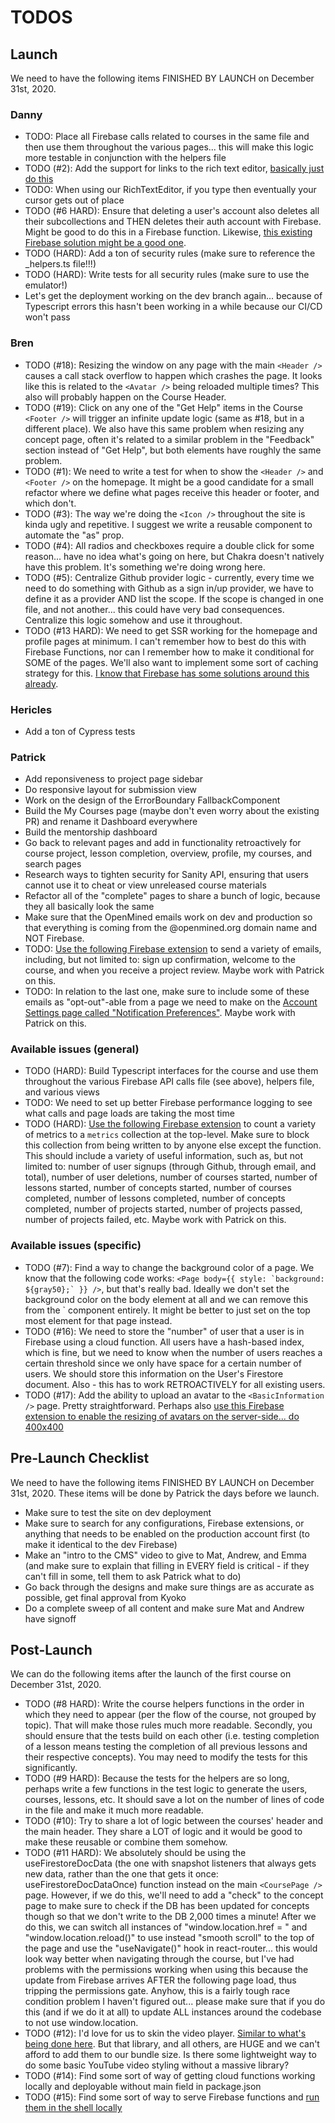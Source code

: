 # TODOS

## Launch

We need to have the following items FINISHED BY LAUNCH on December 31st, 2020.

### Danny

- TODO: Place all Firebase calls related to courses in the same file and then use them throughout the various pages... this will make this logic more testable in conjunction with the helpers file
- TODO (#2): Add the support for links to the rich text editor, [basically just do this](https://www.slatejs.org/examples/links)
- TODO: When using our RichTextEditor, if you type then eventually your cursor gets out of place
- TODO (#6 HARD): Ensure that deleting a user's account also deletes all their subcollections and THEN deletes their auth account with Firebase. Might be good to do this in a Firebase function. Likewise, [this existing Firebase solution might be a good one](https://firebase.google.com/products/extensions/delete-user-data).
- TODO (HARD): Add a ton of security rules (make sure to reference the \_helpers.ts file!!!)
- TODO (HARD): Write tests for all security rules (make sure to use the emulator!)
- Let's get the deployment working on the dev branch again... because of Typescript errors this hasn't been working in a while because our CI/CD won't pass

### Bren

- TODO (#18): Resizing the window on any page with the main `<Header />` causes a call stack overflow to happen which crashes the page. It looks like this is related to the `<Avatar />` being reloaded multiple times? This also will probably happen on the Course Header.
- TODO (#19): Click on any one of the "Get Help" items in the Course `<Footer />` will trigger an infinite update logic (same as #18, but in a different place). We also have this same problem when resizing any concept page, often it's related to a similar problem in the "Feedback" section instead of "Get Help", but both elements have roughly the same problem.
- TODO (#1): We need to write a test for when to show the `<Header />` and `<Footer />` on the homepage. It might be a good candidate for a small refactor where we define what pages receive this header or footer, and which don't.
- TODO (#3): The way we're doing the `<Icon />` throughout the site is kinda ugly and repetitive. I suggest we write a reusable component to automate the "as" prop.
- TODO (#4): All radios and checkboxes require a double click for some reason... have no idea what's going on here, but Chakra doesn't natively have this problem. It's something we're doing wrong here.
- TODO (#5): Centralize Github provider logic - currently, every time we need to do something with Github as a sign in/up provider, we have to define it as a provider AND list the scope. If the scope is changed in one file, and not another... this could have very bad consequences. Centralize this logic somehow and use it throughout.
- TODO (#13 HARD): We need to get SSR working for the homepage and profile pages at minimum. I can't remember how to best do this with Firebase Functions, nor can I remember how to make it conditional for SOME of the pages. We'll also want to implement some sort of caching strategy for this. [I know that Firebase has some solutions around this already](https://www.youtube.com/watch?v=82tZAPMHfT4).

### Hericles

- Add a ton of Cypress tests

### Patrick

- Add reponsiveness to project page sidebar
- Do responsive layout for submission view
- Work on the design of the ErrorBoundary FallbackComponent
- Build the My Courses page (maybe don't even worry about the existing PR) and rename it Dashboard everywhere
- Build the mentorship dashboard
- Go back to relevant pages and add in functionality retroactively for course project, lesson completion, overview, profile, my courses, and search pages
- Research ways to tighten security for Sanity API, ensuring that users cannot use it to cheat or view unreleased course materials
- Refactor all of the "complete" pages to share a bunch of logic, because they all basically look the same
- Make sure that the OpenMined emails work on dev and production so that everything is coming from the @openmined.org domain name and NOT Firebase.
- TODO: [Use the following Firebase extension](https://firebase.google.com/products/extensions/firestore-send-email) to send a variety of emails, including, but not limited to: sign up confirmation, welcome to the course, and when you receive a project review. Maybe work with Patrick on this.
- TODO: In relation to the last one, make sure to include some of these emails as "opt-out"-able from a page we need to make on the [Account Settings page called "Notification Preferences"](https://www.figma.com/file/qravzmnQ0ESokNMhMVU9Zk/Wireframes?node-id=937%3A415). Maybe work with Patrick on this.

### Available issues (general)

- TODO (HARD): Build Typescript interfaces for the course and use them throughout the various Firebase API calls file (see above), helpers file, and various views
- TODO: We need to set up better Firebase performance logging to see what calls and page loads are taking the most time
- TODO (HARD): [Use the following Firebase extension](https://firebase.google.com/products/extensions/firestore-counter) to count a variety of metrics to a `metrics` collection at the top-level. Make sure to block this collection from being written to by anyone else except the function. This should include a variety of useful information, such as, but not limited to: number of user signups (through Github, through email, and total), number of user deletions, number of courses started, number of lessons started, number of concepts started, number of courses completed, number of lessons completed, number of concepts completed, number of projects started, number of projects passed, number of projects failed, etc. Maybe work with Patrick on this.

### Available issues (specific)

- TODO (#7): Find a way to change the background color of a page. We know that the following code works: `` <Page body={{ style: `background: ${gray50};` }} /> ``, but that's really bad. Ideally we don't set the background color on the body element at all and we can remove this from the `<Page /> component entirely. It might be better to just set on the top most element for that page instead.
- TODO (#16): We need to store the "number" of user that a user is in Firebase using a cloud function. All users have a hash-based index, which is fine, but we need to know when the number of users reaches a certain threshold since we only have space for a certain number of users. We should store this information on the User's Firestore document. Also - this has to work RETROACTIVELY for all existing users.
- TODO (#17): Add the ability to upload an avatar to the `<BasicInformation />` page. Pretty straightforward. Perhaps also [use this Firebase extension to enable the resizing of avatars on the server-side... do 400x400](https://firebase.google.com/products/extensions/storage-resize-images)

## Pre-Launch Checklist

We need to have the following items FINISHED BY LAUNCH on December 31st, 2020. These items will be done by Patrick the days before we launch.

- Make sure to test the site on dev deployment
- Make sure to search for any configurations, Firebase extensions, or anything that needs to be enabled on the production account first (to make it identical to the dev Firebase)
- Make an "intro to the CMS" video to give to Mat, Andrew, and Emma (and make sure to explain that filling in EVERY field is critical - if they can't fill in some, tell them to ask Patrick what to do)
- Go back through the designs and make sure things are as accurate as possible, get final approval from Kyoko
- Do a complete sweep of all content and make sure Mat and Andrew have signoff

## Post-Launch

We can do the following items after the launch of the first course on December 31st, 2020.

- TODO (#8 HARD): Write the course helpers functions in the order in which they need to appear (per the flow of the course, not grouped by topic). That will make those rules much more readable. Secondly, you should ensure that the tests build on each other (i.e. testing completion of a lesson means testing the completion of all previous lessons and their respective concepts). You may need to modify the tests for this significantly.
- TODO (#9 HARD): Because the tests for the helpers are so long, perhaps write a few functions in the test logic to generate the users, courses, lessons, etc. It should save a lot on the number of lines of code in the file and make it much more readable.
- TODO (#10): Try to share a lot of logic between the courses' header and the main header. They share a LOT of logic and it would be good to make these reusable or combine them somehow.
- TODO (#11 HARD): We absolutely should be using the useFirestoreDocData (the one with snapshot listeners that always gets new data, rather than the one that gets it once: useFirestoreDocDataOnce) function instead on the main `<CoursePage />` page. However, if we do this, we'll need to add a "check" to the concept page to make sure to check if the DB has been updated for concepts though so that we don't write to the DB 2,000 times a minute! After we do this, we can switch all instances of "window.location.href = " and "window.location.reload()" to use instead "smooth scroll" to the top of the page and use the "useNavigate()" hook in react-router... this would look way better when navigating through the course, but I've had problems with the permissions working when using this because the update from Firebase arrives AFTER the following page load, thus tripping the permissions gate. Anyhow, this is a fairly tough race condition problem I haven't figured out... please make sure that if you do this (and if we do it at all) to update ALL instances around the codebase to not use window.location.
- TODO (#12): I'd love for us to skin the video player. [Similar to what's being done here](https://plyr.io/). But that library, and all others, are HUGE and we can't afford to add them to our bundle size. Is there some lightweight way to do some basic YouTube video styling without a massive library?
- TODO (#14): Find some sort of way of getting cloud functions working locally and deployable without main field in package.json
- TODO (#15): Find some sort of way to serve Firebase functions and [run them in the shell locally](https://medium.com/mean-fire/nx-nrwl-firebase-functions-98f96f514055)
